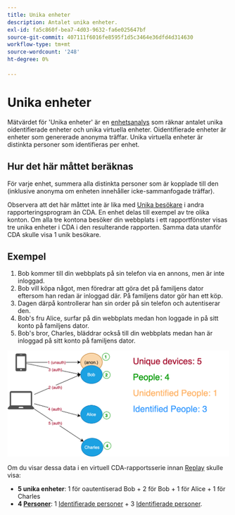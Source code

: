 ```yaml
---
title: Unika enheter
description: Antalet unika enheter.
exl-id: fa5c860f-bea7-4d03-9632-fa6e025647bf
source-git-commit: 407111f6016fe8595f1d5c3464e36dfd4d314630
workflow-type: tm+mt
source-wordcount: '248'
ht-degree: 0%

---
```


# Unika enheter

Mätvärdet för &#39;Unika enheter&#39; är en [enhetsanalys](../cda/overview.md) som räknar antalet unika oidentifierade enheter och unika virtuella enheter. Oidentifierade enheter är enheter som genererade anonyma träffar. Unika virtuella enheter är distinkta personer som identifieras per enhet.

## Hur det här måttet beräknas

För varje enhet, summera alla distinkta personer som är kopplade till den (inklusive anonyma om enheten innehåller icke-sammanfogade träffar).

Observera att det här måttet inte är lika med [Unika besökare](unique-visitors.md) i andra rapporteringsprogram än CDA. En enhet delas till exempel av tre olika konton. Om alla tre kontona besöker din webbplats i ett rapportfönster visas tre unika enheter i CDA i den resulterande rapporten. Samma data utanför CDA skulle visa 1 unik besökare.

## Exempel

1. Bob kommer till din webbplats på sin telefon via en annons, men är inte inloggad.
1. Bob vill köpa något, men föredrar att göra det på familjens dator eftersom han redan är inloggad där. På familjens dator gör han ett köp.
1. Dagen därpå kontrollerar han sin order på sin telefon och autentiserar den.
1. Bob&#39;s fru Alice, surfar på din webbplats medan hon loggade in på sitt konto på familjens dator.
1. Bob&#39;s bror, Charles, bläddrar också till din webbplats medan han är inloggad på sitt konto på familjens dator.

![Antal unika enheter](/help/components/metrics/assets/Unique_Devices_Count.png)

Om du visar dessa data i en virtuell CDA-rapportsserie innan [Replay](/help/components/cda/replay.md) skulle visa:

* **5 unika enheter**: 1 för oautentiserad Bob + 2 för Bob + 1 för Alice + 1 för Charles
* **4  [Personer](people.md)**: 1  [Identifierade personer](unidentified-people.md) + 3  [Identifierade personer](identified-people.md).

